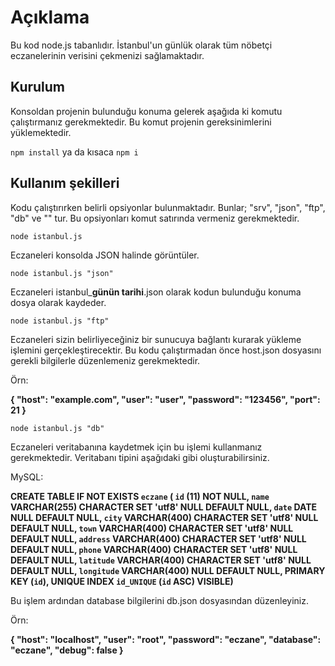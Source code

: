 # Açıklama

Bu kod node.js tabanlıdır. İstanbul'un günlük olarak tüm nöbetçi eczanelerinin verisini çekmenizi sağlamaktadır.

## Kurulum

Konsoldan projenin bulunduğu konuma gelerek aşağıda ki komutu çalıştırmanız gerekmektedir. Bu komut projenin gereksinimlerini yüklemektedir.

`npm install` ya da kısaca `npm i`

## Kullanım şekilleri

Kodu çalıştırırken belirli opsiyonlar bulunmaktadır. Bunlar; "srv", "json", "ftp", "db" ve "" tur. Bu opsiyonları komut satırında vermeniz gerekmektedir.

`node istanbul.js`

Eczaneleri konsolda JSON halinde görüntüler.

`node istanbul.js "json"`

Eczaneleri istanbul_**günün tarihi**.json olarak kodun bulunduğu konuma dosya olarak kaydeder.

`node istanbul.js "ftp"`

Eczaneleri sizin belirliyeceğiniz bir sunucuya bağlantı kurarak yükleme işlemini gerçekleştirecektir.
Bu kodu çalıştırmadan önce host.json dosyasını gerekli bilgilerle düzenlemeniz gerekmektedir.

Örn:

**{
    "host": "example.com",
    "user": "user",
    "password": "123456",
    "port": 21
}**

`node istanbul.js "db"`

Eczaneleri veritabanına kaydetmek için bu işlemi kullanmanız gerekmektedir. Veritabanı tipini aşağıdaki gibi oluşturabilirsiniz.

MySQL:

**CREATE TABLE IF NOT EXISTS `eczane` (
  `id` (11) NOT NULL,
  `name` VARCHAR(255) CHARACTER SET 'utf8' NULL DEFAULT NULL,
  `date` DATE NULL DEFAULT NULL,
  `city` VARCHAR(400) CHARACTER SET 'utf8' NULL DEFAULT NULL,
  `town` VARCHAR(400) CHARACTER SET 'utf8' NULL DEFAULT NULL,
  `address` VARCHAR(400) CHARACTER SET 'utf8' NULL DEFAULT NULL,
  `phone` VARCHAR(400) CHARACTER SET 'utf8' NULL DEFAULT NULL,
  `latitude` VARCHAR(400) CHARACTER SET 'utf8' NULL DEFAULT NULL,
  `longitude` VARCHAR(400) NULL DEFAULT NULL,
  PRIMARY KEY (`id`),
  UNIQUE INDEX `id_UNIQUE` (`id` ASC) VISIBLE)**
 
Bu işlem ardından database bilgilerini db.json dosyasından düzenleyiniz.

Örn: 

**{
    "host": "localhost",
    "user": "root",
    "password": "eczane",
    "database": "eczane",
    "debug": false
}**




